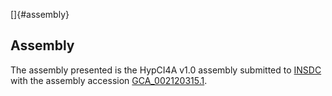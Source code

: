 []{#assembly}

Assembly
--------

The assembly presented is the HypCI4A v1.0 assembly submitted to
[INSDC](http://www.insdc.org) with the assembly accession
[GCA\_002120315.1](http://www.ebi.ac.uk/ena/data/view/GCA_002120315.1).
